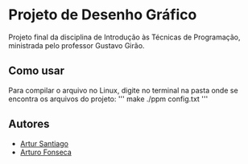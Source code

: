 # Projeto de Desenho Gráfico
Projeto final da disciplina de Introdução às Técnicas de Programação, ministrada pelo professor Gustavo Girão.

## Como usar
Para compilar o arquivo no Linux, digite no terminal na pasta onde se encontra os arquivos do projeto:
'''
make
./ppm config.txt
'''

## Autores
* <a href="https://github.com/artursantiago">Artur Santiago</a>
* <a href="https://github.com/arturo32">Arturo Fonseca</a>
